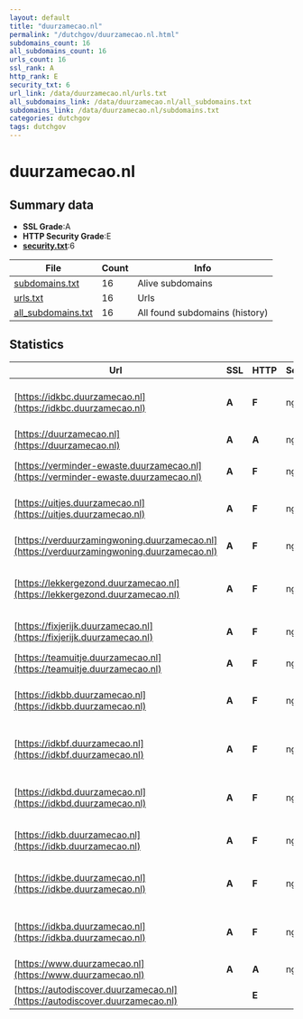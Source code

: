 ```yaml
---
layout: default
title: "duurzamecao.nl"
permalink: "/dutchgov/duurzamecao.nl.html"
subdomains_count: 16
all_subdomains_count: 16
urls_count: 16
ssl_rank: A
http_rank: E
security_txt: 6
url_link: /data/duurzamecao.nl/urls.txt
all_subdomains_link: /data/duurzamecao.nl/all_subdomains.txt
subdomains_link: /data/duurzamecao.nl/subdomains.txt
categories: dutchgov
tags: dutchgov
---
```



# duurzamecao.nl
## Summary data


 - **SSL Grade**:A
 - **HTTP Security Grade**:E
 - **[security.txt](https://www.digitaleoverheid.nl/nieuws/standaard-security-txt-nu-verplicht-voor-overheid/)**:6


| File       | Count | Info |
|------------|-------|------|
|[subdomains.txt](/DutchGovScope/data/duurzamecao.nl/subdomains.txt)|16|Alive subdomains|
|[urls.txt](/DutchGovScope/data/duurzamecao.nl/urls.txt)|16|Urls|
|[all_subdomains.txt](/DutchGovScope/data/duurzamecao.nl/all_subdomains.txt)|16|All found subdomains (history)|


## Statistics


| Url | SSL | HTTP | Server | Cookie | HSTS | CORS | CTO | CSP | XFO | XXP | RP |FP| Tech |Title |
|--------|-------|-------|------|------|------|------|------|------|------|------|------|------|------|------|
|[https://idkbc.duurzamecao.nl](https://idkbc.duurzamecao.nl)| **A**| **F**|nginx| | | | | | | | :white_check_mark: | |MySQL Nginx PHP WooCommerce:8.0.1 WordPress:6.3.3 Yoast SEO:22.0|IDKB C|
|[https://duurzamecao.nl](https://duurzamecao.nl)| **A**| **A**|nginx| |:white_check_mark: | | |:warning: | :white_check_mark: | :white_check_mark: | :white_check_mark: | |Nginx||
|[https://verminder-ewaste.duurzamecao.nl](https://verminder-ewaste.duurzamecao.nl)| **A**| **F**|nginx| | | | | | | | :white_check_mark: | |MySQL Nginx PHP WordPress Yoast SEO:22.0|Verminder eWaste|
|[https://uitjes.duurzamecao.nl](https://uitjes.duurzamecao.nl)| **A**| **F**|nginx| | | | | | | | :white_check_mark: | |MySQL Nginx PHP WordPress jQuery prettyPhoto|Home - Duurzame...|
|[https://verduurzamingwoning.duurzamecao.nl](https://verduurzamingwoning.duurzamecao.nl)| **A**| **F**|nginx| | | | | | | | :white_check_mark: | |MySQL Nginx PHP WordPress Yoast SEO:22.0|Verduurzaam je w...|
|[https://lekkergezond.duurzamecao.nl](https://lekkergezond.duurzamecao.nl)| **A**| **F**|nginx| | | | | | | | :white_check_mark: | |MySQL Nginx PHP Site Kit:1.107.0 WordPress Yoast SEO:22.0|Lekker gezond|
|[https://fixjerijk.duurzamecao.nl](https://fixjerijk.duurzamecao.nl)| **A**| **F**|nginx| | | | | | | | :white_check_mark: | |MySQL Nginx PHP WordPress Yoast SEO:22.0|Fix je Rijk!|
|[https://teamuitje.duurzamecao.nl](https://teamuitje.duurzamecao.nl)| **A**| **F**|nginx| | | | | | | | :white_check_mark: | |MySQL Nginx PHP WordPress|Home - Rijkstool...|
|[https://idkbb.duurzamecao.nl](https://idkbb.duurzamecao.nl)| **A**| **F**|nginx| | | | | | | | :white_check_mark: | |MySQL Nginx PHP WooCommerce:8.0.1 WordPress:6.3.3 Yoast SEO:22.0|IDKB B|
|[https://idkbf.duurzamecao.nl](https://idkbf.duurzamecao.nl)| **A**| **F**|nginx| | | | | | | | :white_check_mark: | |MySQL Nginx PHP WooCommerce:8.0.2 WordPress:6.3.3 Yoast SEO:22.0|IDKB F|
|[https://idkbd.duurzamecao.nl](https://idkbd.duurzamecao.nl)| **A**| **F**|nginx| | | | | | | | :white_check_mark: | |MySQL Nginx PHP WooCommerce:8.0.1 WordPress:6.3.3 Yoast SEO:22.0|IDKB D|
|[https://idkb.duurzamecao.nl](https://idkb.duurzamecao.nl)| **A**| **F**|nginx| | | | | | | | :white_check_mark: | |MySQL Nginx PHP WooCommerce:8.0.1 WordPress:6.3.3|Home - Rijkstool...|
|[https://idkbe.duurzamecao.nl](https://idkbe.duurzamecao.nl)| **A**| **F**|nginx| | | | | | | | :white_check_mark: | |MySQL Nginx PHP WooCommerce:8.0.1 WordPress:6.3.3 Yoast SEO:22.0|IDKB E|
|[https://idkba.duurzamecao.nl](https://idkba.duurzamecao.nl)| **A**| **F**|nginx| | | | | | | | :white_check_mark: | |MySQL Nginx PHP WooCommerce:8.0.1 WordPress:6.3.3 Yoast SEO:22.0|IDKB A|
|[https://www.duurzamecao.nl](https://www.duurzamecao.nl)| **A**| **A**|nginx| |:white_check_mark: | | |:warning: | :white_check_mark: | :white_check_mark: | :white_check_mark: | |Nginx||
|[https://autodiscover.duurzamecao.nl](https://autodiscover.duurzamecao.nl)| | **E**|| | | | | | | | :white_check_mark: | |||

